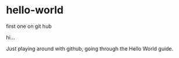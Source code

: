 # hello-world
first one on git hub

hi...

Just playing around with github, going through the Hello World guide.
